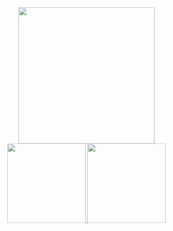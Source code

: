 <div align="center">
  <img  height="312em" src="https://github-readme-streak-stats.herokuapp.com/?user=lucasfreixieiro&theme=dark"/>
</div>
<div align="center">
  <a href="https://github.com/lucasfreixieiro">
  <img height="180em" src="https://github-readme-stats.vercel.app/api/?username=lucasfreixieiro&show_icons=true&title_color=fff&icon_color=fff&text_color=9f9f9f&bg_color=151515&count_private=true&include_all_commits=true"/>
  <img height="180em" src="https://github-readme-stats.vercel.app/api/top-langs/?username=lucasfreixieiro&layout=compact&show_icons=true&title_color=fff&icon_color=fff&text_color=9f9f9f&bg_color=151515&count_private=true&langs_count=7"/>
</div>

<!--
**LucasFreixieiro/LucasFreixieiro** is a ✨ _special_ ✨ repository because its `README.md` (this file) appears on your GitHub profile.

Here are some ideas to get you started:

- 🔭 I’m currently working on ...
- 🌱 I’m currently learning ...
- 👯 I’m looking to collaborate on ...
- 🤔 I’m looking for help with ...
- 💬 Ask me about ...
- 📫 How to reach me: ...
- 😄 Pronouns: ...
- ⚡ Fun fact: ...
-->
